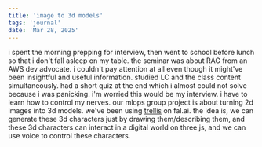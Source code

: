 ```yaml
---
title: 'image to 3d models'
tags: 'journal'
date: 'Mar 28, 2025'
---
```


i spent the morning prepping for interview, then went to school before lunch so that i don't fall asleep on my table. the seminar was about RAG from an AWS dev advocate. i couldn't pay attention at all even though it might've been insightful and useful information. studied LC and the class content simultaneously. had a short quiz at the end which i almost could not solve because i was panicking. i'm worried this would be my interview. i have to learn how to control my nerves. our mlops group project is about turning 2d images into 3d models. we've been using [trellis](https://fal.ai/models/fal-ai/trellis) on fal.ai. the idea is, we can generate these 3d characters just by drawing them/describing them, and these 3d characters can interact in a digital world on three.js, and we can use voice to control these characters.
